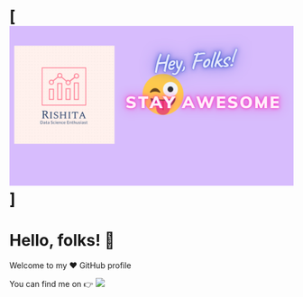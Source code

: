 # [![Rishita Kotiyal header](https://github.com/rishita27/RishitaKotiyal/blob/5e0178d673bc5cf22c0891bde9fa1a96586df56d/Intro.png)]
# Hello, folks! 👋
Welcome to my ❤ GitHub profile
<!-- Actual text -->

You can find me on 👉 <a href="https://www.linkedin.com/in/rishita-kotiyal/"><img height="30" src="https://github.com/WaylonWalker/WaylonWalker/blob/main/icon/linkedin.png?raw=true"></a>
</p
